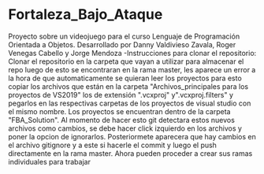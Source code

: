 # Fortaleza_Bajo_Ataque
Proyecto sobre un videojuego para el curso Lenguaje de Programación Orientada a Objetos. Desarrollado por Danny Valdivieso Zavala, Roger Venegas Cabello y Jorge Mendoza
-Instrucciones para clonar el repositorio: Clonar el repositorio en la carpeta que vayan a utilizar para almacenar el repo luego de esto se encontraran en la rama master, les aparece un error a la hora de que automaticamente se quieran leer los proyectos para esto copiar los archivos que están en la carpeta "Archivos_principales para los proyectos de VS2019" los de extensión ".vcxproj" y".vcxproj.filters" y pegarlos en las respectivas carpetas de los proyectos de visual studio con el mismo nombre. Los proyectos se encuentran dentro de la carpeta "FBA_Solution". Al momento de hacer esto git detectara estos nuevos archivos como cambios, se debe hacer click izquierdo en los archivos y poner la opcion de ignorarlos. Posteriormete aparecera que hay cambios en el archivo gitignore y a este si hacerle el commit y luego el push directamente en la rama master. Ahora pueden proceder a crear sus ramas individuales para trabajar

